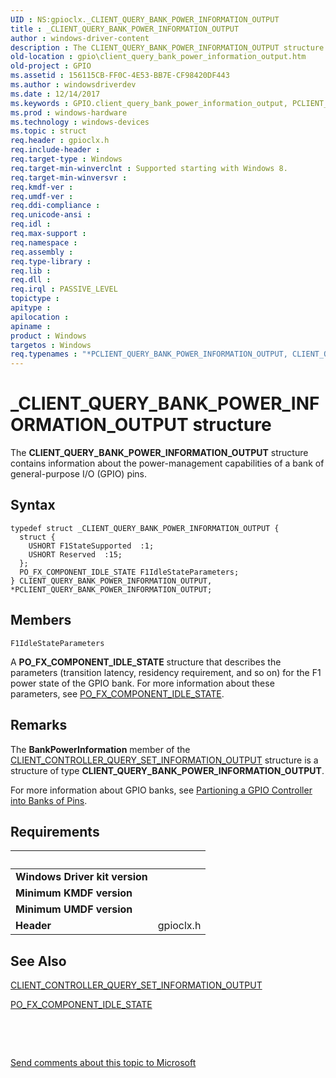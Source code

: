 ```yaml
---
UID : NS:gpioclx._CLIENT_QUERY_BANK_POWER_INFORMATION_OUTPUT
title : _CLIENT_QUERY_BANK_POWER_INFORMATION_OUTPUT
author : windows-driver-content
description : The CLIENT_QUERY_BANK_POWER_INFORMATION_OUTPUT structure contains information about the power-management capabilities of a bank of general-purpose I/O (GPIO) pins.
old-location : gpio\client_query_bank_power_information_output.htm
old-project : GPIO
ms.assetid : 156115CB-FF0C-4E53-BB7E-CF98420DF443
ms.author : windowsdriverdev
ms.date : 12/14/2017
ms.keywords : GPIO.client_query_bank_power_information_output, PCLIENT_QUERY_BANK_POWER_INFORMATION_OUTPUT structure pointer [Parallel Ports], PCLIENT_QUERY_BANK_POWER_INFORMATION_OUTPUT, *PCLIENT_QUERY_BANK_POWER_INFORMATION_OUTPUT, CLIENT_QUERY_BANK_POWER_INFORMATION_OUTPUT, CLIENT_QUERY_BANK_POWER_INFORMATION_OUTPUT structure [Parallel Ports], gpioclx/PCLIENT_QUERY_BANK_POWER_INFORMATION_OUTPUT, gpioclx/CLIENT_QUERY_BANK_POWER_INFORMATION_OUTPUT, _CLIENT_QUERY_BANK_POWER_INFORMATION_OUTPUT
ms.prod : windows-hardware
ms.technology : windows-devices
ms.topic : struct
req.header : gpioclx.h
req.include-header : 
req.target-type : Windows
req.target-min-winverclnt : Supported starting with Windows 8.
req.target-min-winversvr : 
req.kmdf-ver : 
req.umdf-ver : 
req.ddi-compliance : 
req.unicode-ansi : 
req.idl : 
req.max-support : 
req.namespace : 
req.assembly : 
req.type-library : 
req.lib : 
req.dll : 
req.irql : PASSIVE_LEVEL
topictype : 
apitype : 
apilocation : 
apiname : 
product : Windows
targetos : Windows
req.typenames : "*PCLIENT_QUERY_BANK_POWER_INFORMATION_OUTPUT, CLIENT_QUERY_BANK_POWER_INFORMATION_OUTPUT"
---
```


# _CLIENT_QUERY_BANK_POWER_INFORMATION_OUTPUT structure
The <b>CLIENT_QUERY_BANK_POWER_INFORMATION_OUTPUT</b> structure contains information about the power-management capabilities of a bank of general-purpose I/O (GPIO) pins.

## Syntax
````
typedef struct _CLIENT_QUERY_BANK_POWER_INFORMATION_OUTPUT {
  struct {
    USHORT F1StateSupported  :1;
    USHORT Reserved  :15;
  };
  PO_FX_COMPONENT_IDLE_STATE F1IdleStateParameters;
} CLIENT_QUERY_BANK_POWER_INFORMATION_OUTPUT, *PCLIENT_QUERY_BANK_POWER_INFORMATION_OUTPUT;
````

## Members


`F1IdleStateParameters`

A <b>PO_FX_COMPONENT_IDLE_STATE</b> structure that describes the parameters (transition latency, residency requirement, and so on) for the F1 power state of the GPIO bank. For more information about these parameters, see <a href="..\wdm\ns-wdm-_po_fx_component_idle_state.md">PO_FX_COMPONENT_IDLE_STATE</a>.

## Remarks
The <b>BankPowerInformation</b> member of the <a href="https://msdn.microsoft.com/library/windows/hardware/hh698239">CLIENT_CONTROLLER_QUERY_SET_INFORMATION_OUTPUT</a> structure is a structure of type <b>CLIENT_QUERY_BANK_POWER_INFORMATION_OUTPUT</b>.

For more information about GPIO banks, see <a href="https://msdn.microsoft.com/D9425459-E052-48D8-A4F3-91387AE7059A">Partioning a GPIO Controller into Banks of Pins</a>.

## Requirements
| &nbsp; | &nbsp; |
| ---- |:---- |
| **Windows Driver kit version** |  |
| **Minimum KMDF version** |  |
| **Minimum UMDF version** |  |
| **Header** | gpioclx.h |

## See Also

<a href="https://msdn.microsoft.com/library/windows/hardware/hh698239">CLIENT_CONTROLLER_QUERY_SET_INFORMATION_OUTPUT</a>

<a href="..\wdm\ns-wdm-_po_fx_component_idle_state.md">PO_FX_COMPONENT_IDLE_STATE</a>

 

 

<a href="mailto:wsddocfb@microsoft.com?subject=Documentation%20feedback [GPIO\parports]:%20CLIENT_QUERY_BANK_POWER_INFORMATION_OUTPUT structure%20 RELEASE:%20(12/14/2017)&amp;body=%0A%0APRIVACY STATEMENT%0A%0AWe use your feedback to improve the documentation. We don't use your email address for any other purpose, and we'll remove your email address from our system after the issue that you're reporting is fixed. While we're working to fix this issue, we might send you an email message to ask for more info. Later, we might also send you an email message to let you know that we've addressed your feedback.%0A%0AFor more info about Microsoft's privacy policy, see http://privacy.microsoft.com/en-us/default.aspx." title="Send comments about this topic to Microsoft">Send comments about this topic to Microsoft</a>